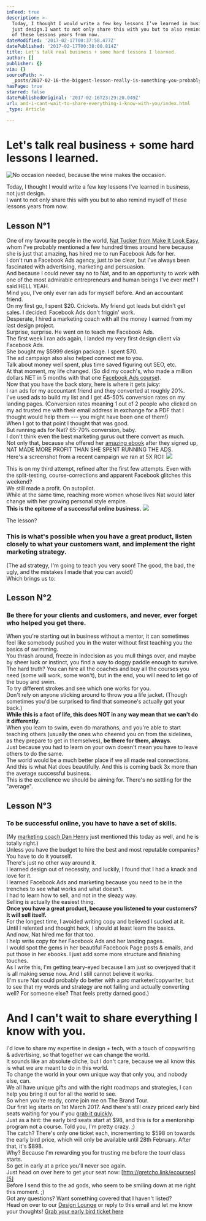 ```yaml
---
inFeed: true
description: >-
  Today, I thought I would write a few key lessons I’ve learned in business, not
  just design.I want to not only share this with you but to also remind myself
  of these lessons years from now.
dateModified: '2017-02-17T00:37:58.477Z'
datePublished: '2017-02-17T00:38:00.814Z'
title: Let's talk real business + some hard lessons I learned.
author: []
publisher: {}
via: {}
sourcePath: >-
  _posts/2017-02-16-the-biggest-lesson-really-is-something-you-probably-already.md
hasPage: true
starred: false
datePublishedOriginal: '2017-02-16T23:29:20.049Z'
url: and-i-cant-wait-to-share-everything-i-know-with-you/index.html
_type: Article

---
```

# Let's talk real business + some hard lessons I learned.
![No occasion needed, because the wine makes the occasion.](https://the-grid-user-content.s3-us-west-2.amazonaws.com/8fddfe5d-1638-4c63-9278-d68326018e0e.jpg)

Today, I thought I would write a few key lessons I've learned in business, not just design.  
I want to not only share this with you but to also remind myself of these lessons years from now.

## **Lesson N°1**

One of my favourite people in the world, [Nat Tucker from Make It Look Easy][0], whom I've probably mentioned a few hundred times around here because she is just that amazing, has hired me to run Facebook Ads for her.  
I don't run a Facebook Ads agency, just to be clear, but I've always been fascinated with advertising, marketing and persuasion.   
And because I could never say no to Nat, and to an opportunity to work with one of the most admirable entrepreneurs and human beings I've ever met? I said HELL YEAH.  
Mind you, I've only ever ran ads for myself before. And an accountant friend.   
On my first go, I spent $20\. Crickets. My friend got leads but didn't get sales. I decided: Facebook Ads don't friggin' work.  
Desperate, I hired a marketing coach with all the money I earned from my last design project.  
Surprise, surprise. He went on to teach me Facebook Ads.  
The first week I ran ads again, I landed my very first design client via Facebook Ads.   
She bought my $5999 design package. I spent $70\.  
The ad campaign also also helped connect me to you.  
Talk about money well spent, plus time saved figuring out SEO, etc.  
At that moment, my life changed. (So did my coach's, who made a million dollars NET in 5 months with that one [Facebook Ads course][1]).  
Now that you have the back story, here is where it gets juicy:  
I ran ads for my accountant friend and they converted at roughly 20%.  
I've used ads to build my list and I get 45-50% conversion rates on my landing pages. (Conversion rates meaning 1 out of 2 people who clicked on my ad trusted me with their email address in exchange for a PDF that I thought would help them --- you might have been one of them!)  
When I got to that point I thought that was good.   
But running ads for Nat? 65-70% conversion, baby.   
I don't think even the best marketing gurus out there convert as much.  
Not only that, because she offered her [amazing ebook][2] after they signed up, NAT MADE MORE PROFIT THAN SHE SPENT RUNNING THE ADS.  
Here's a screenshot from a recent campaign we ran at 5X ROI:
![](https://the-grid-user-content.s3-us-west-2.amazonaws.com/ea1c68a2-3fcb-4564-81e6-0c0d1340962b.png)

This is on my third attempt, refined after the first few attempts. Even with the split-testing, course-corrections and apparent Facebook glitches this weekend?  
We still made a profit. On autopilot.  
While at the same time, reaching more women whose lives Nat would later change with her growing personal style empire.  
**This is the epitome of a successful online business.**
![](https://s3-us-west-2.amazonaws.com/the-grid-img/p/623e2a4d5dd3fa6b58b218ff59f635d7df352f04.png)

The lesson?

### This is what's possible when you have a great product, listen closely to what your customers want, and implement the right marketing strategy.

(The ad strategy, I'm going to teach you very soon! The good, the bad, the ugly, and the mistakes I made that you can avoid!)  
Which brings us to:

## **Lesson N°2**

### Be there for your clients and customers, and never, ever forget who helped you get there.

When you're starting out in business without a mentor, it can sometimes feel like somebody pushed you in the water without first teaching you the basics of swimming.   
You thrash around, freeze in indecision as you mull things over, and maybe by sheer luck or instinct, you find a way to doggy paddle enough to survive.  
The hard truth? You can hire all the coaches and buy all the courses you need (some will work, some won't), but in the end, you will need to let go of the buoy and swim.   
To try different strokes and see which one works for you.  
Don't rely on anyone sticking around to throw you a life jacket. (Though sometimes you'd be surprised to find that someone's actually got your back.)  
**While this is a fact of life, this does NOT in any way mean that we can't do it differently.**  
When you learn to swim, even do marathons, and you're able to start teaching others (usually the ones who cheered you on from the sidelines, as they prepare to get in themselves), **be there for them, always**.   
Just because you had to learn on your own doesn't mean you have to leave others to do the same.   
The world would be a much better place if we all made real connections.   
And this is what Nat does beautifully. And this is coming back 3x more than the average successful business.  
This is the excellence we should be aiming for. There's no settling for the "average".

## **Lesson N°3**

### To be successful online, you have to have a set of skills.

(My [marketing coach Dan Henry][3] just mentioned this today as well, and he is totally right.)  
Unless you have the budget to hire the best and most reputable companies?  
You have to do it yourself.  
There's just no other way around it.   
I learned design out of necessity, and luckily, I found that I had a knack and love for it.   
I learned Facebook Ads and marketing because you need to be in the trenches to see what works and what doesn't.   
I had to learn how to sell, and not in the sleazy way.   
Selling is actually the easiest thing.  
**Once you have a great product, because you listened to your customers?   
It will sell itself.**  
For the longest time, I avoided writing copy and believed I sucked at it.   
Until I relented and thought heck, I should at least learn the basics.   
And now, Nat hired me for that too.   
I help write copy for her Facebook Ads and her landing pages.   
I would spot the gems in her beautiful Facebook Page posts & emails, and put those in her ebooks. I just add some more structure and finishing touches.  
As I write this, I'm getting teary-eyed because I am just so overjoyed that it is all making sense now. And I still cannot believe it works.  
(I'm sure Nat could probably do better with a pro marketer/copywriter, but to see that my words and strategy are not failing and actually converting well? For someone else? That feels pretty darned good.)

# And I can't wait to share everything I know with you.

I'd love to share my expertise in design + tech, with a touch of copywriting & advertising, so that together we can change the world.  
It sounds like an absolute cliche, but I don't care, because we all know this is what we are meant to do in this world.  
To change the world in your own unique way that only you, and nobody else, can.  
We all have unique gifts and with the right roadmaps and strategies, I can help you bring it out for all the world to see.  
So when you're ready, come join me on The Brand Tour.   
Our first leg starts on 1st March 2017\. And there's still crazy priced early bird seats waiting for you if you [grab it quickly][4].   
Just as a hint: the early bird seats start at $98, and this is for a mentorship program not a course. Told you, I'm pretty crazy. ;)  
The catch? There's only one ticket each, incrementing to $598 on towards the early bird price, which will only be available until 28th February. After that, it's $898\.  
Why? Because I'm rewarding you for trusting me before the tour/ class starts.  
So get in early at a price you'll never see again.   
Just head on over here to get your seat now: [http://gretcho.link/ecourses][5]  
Before I send this to the ad gods, who seem to be smiling down at me right this moment. ;)  
Got any questions? Want something covered that I haven't listed?  
Head on over to our [Design Lounge][6] or reply to this email and let me know your thoughts!
[Grab your early bird ticket here][7]

[0]: https://makeitlookeasy.com.au/ "The BOSS Course - Nat Tucker - The best personal style expert in Australia teaches how to be the boss of your wardrobe."
[1]: http://bit.ly/go-facebook-ads "How to Make $10k In Facebook Ads - Dan Henry"
[2]: http://bit.ly/therealhue "The Real Hue: What You Didn't Know About Colour"
[3]: http://bit.ly/go-facebook-ads "Dan Henry - Facebook Ads and Digital Marketing Expert"
[4]: http://gretcho.link/ecourses "The Brand Tour - DIY Design Masterclass - Mentorship Program - Online Course"
[5]: http://eightcorners.us13.list-manage1.com/track/click?u=7cd0ee9b8caa450bbc55bfd2b&id=d75a89edb6&e=2d0cdeeb8f
[6]: http://eightcorners.us13.list-manage.com/track/click?u=7cd0ee9b8caa450bbc55bfd2b&id=ad8c34617c&e=2d0cdeeb8f
[7]: http://gretcho.link/ecourses
